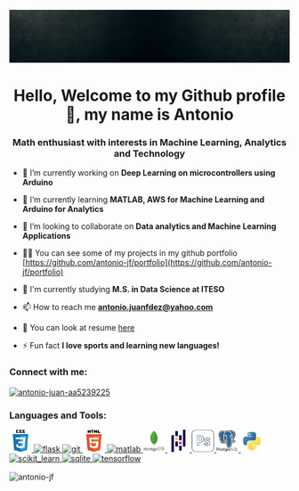 ![MasterHead](362528.jpg)
<h1 align="center">Hello, Welcome to my Github profile 👋, my name is Antonio</h1>
<h3 align="center">Math enthusiast with interests in Machine Learning, Analytics and Technology</h3>

- 🔭 I’m currently working on **Deep Learning on microcontrollers using Arduino**

- 🌱 I’m currently learning **MATLAB, AWS for Machine Learning and Arduino for Analytics**

- 👯 I’m looking to collaborate on **Data analytics and Machine Learning Applications**

- 👨‍💻 You can see some of my projects in my github portfolio [https://github.com/antonio-jf/portfolio](https://github.com/antonio-jf/portfolio)

- 📝 I'm currently studying **M.S. in Data Science at ITESO**

- 📫 How to reach me **antonio.juanfdez@yahoo.com**

- 📄 You can look at resume [here](https://www.dropbox.com/scl/fi/y1hfnzah085khsx8cn62v/CV_2023_v1-3.pdf?rlkey=xzj721k8by2i93yhj6uy5qmc0&dl=0)

- ⚡ Fun fact **I love sports and learning new languages!**

<h3 align="left">Connect with me:</h3>
<p align="left">
<a href="https://linkedin.com/in/antonio-juan-aa5239225" target="blank"><img align="center" src="https://raw.githubusercontent.com/rahuldkjain/github-profile-readme-generator/master/src/images/icons/Social/linked-in-alt.svg" alt="antonio-juan-aa5239225" height="30" width="40" /></a>
</p>

<h3 align="left">Languages and Tools:</h3>
<p align="left"> <a href="https://www.w3schools.com/css/" target="_blank" rel="noreferrer"> <img src="https://raw.githubusercontent.com/devicons/devicon/master/icons/css3/css3-original-wordmark.svg" alt="css3" width="40" height="40"/> </a> <a href="https://flask.palletsprojects.com/" target="_blank" rel="noreferrer"> <img src="https://www.vectorlogo.zone/logos/pocoo_flask/pocoo_flask-icon.svg" alt="flask" width="40" height="40"/> </a> <a href="https://git-scm.com/" target="_blank" rel="noreferrer"> <img src="https://www.vectorlogo.zone/logos/git-scm/git-scm-icon.svg" alt="git" width="40" height="40"/> </a> <a href="https://www.w3.org/html/" target="_blank" rel="noreferrer"> <img src="https://raw.githubusercontent.com/devicons/devicon/master/icons/html5/html5-original-wordmark.svg" alt="html5" width="40" height="40"/> </a> <a href="https://www.mathworks.com/" target="_blank" rel="noreferrer"> <img src="https://upload.wikimedia.org/wikipedia/commons/2/21/Matlab_Logo.png" alt="matlab" width="40" height="40"/> </a> <a href="https://www.mongodb.com/" target="_blank" rel="noreferrer"> <img src="https://raw.githubusercontent.com/devicons/devicon/master/icons/mongodb/mongodb-original-wordmark.svg" alt="mongodb" width="40" height="40"/> </a> <a href="https://pandas.pydata.org/" target="_blank" rel="noreferrer"> <img src="https://raw.githubusercontent.com/devicons/devicon/2ae2a900d2f041da66e950e4d48052658d850630/icons/pandas/pandas-original.svg" alt="pandas" width="40" height="40"/> </a> <a href="https://www.photoshop.com/en" target="_blank" rel="noreferrer"> <img src="https://raw.githubusercontent.com/devicons/devicon/master/icons/photoshop/photoshop-line.svg" alt="photoshop" width="40" height="40"/> </a> <a href="https://www.postgresql.org" target="_blank" rel="noreferrer"> <img src="https://raw.githubusercontent.com/devicons/devicon/master/icons/postgresql/postgresql-original-wordmark.svg" alt="postgresql" width="40" height="40"/> </a> <a href="https://www.python.org" target="_blank" rel="noreferrer"> <img src="https://raw.githubusercontent.com/devicons/devicon/master/icons/python/python-original.svg" alt="python" width="40" height="40"/> </a> <a href="https://scikit-learn.org/" target="_blank" rel="noreferrer"> <img src="https://upload.wikimedia.org/wikipedia/commons/0/05/Scikit_learn_logo_small.svg" alt="scikit_learn" width="40" height="40"/> </a> <a href="https://www.sqlite.org/" target="_blank" rel="noreferrer"> <img src="https://www.vectorlogo.zone/logos/sqlite/sqlite-icon.svg" alt="sqlite" width="40" height="40"/> </a> <a href="https://www.tensorflow.org" target="_blank" rel="noreferrer"> <img src="https://www.vectorlogo.zone/logos/tensorflow/tensorflow-icon.svg" alt="tensorflow" width="40" height="40"/> </a> </p>
<div data-iframe-width="150" data-iframe-height="270" data-share-badge-id="ad7ec1ab-83aa-4f84-a383-26c0e9edca30" data-share-badge-host="https://www.credly.com"></div><script type="text/javascript" async src="//cdn.credly.com/assets/utilities/embed.js"></script>

<p><img align="center" src="https://github-readme-stats.vercel.app/api/top-langs?username=antonio-jf&show_icons=true&locale=en&layout=compact" alt="antonio-jf" /></p>
